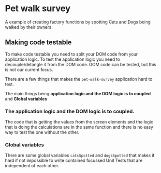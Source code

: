 # Pet walk survey

A example of creating factory functions by spotting Cats and Dogs being walked by their owners.

## Making code testable

To make code testable you need to split your DOM code from your application logic. To test the application logic you need to decouple/detangle it from the DOM code. DOM code can be tested, but this is not our current focus.

There are a few things that makes the `pet-walk-survey` application hard to test.

The main things being **application logic and the DOM logic is to coupled** and **Global variables**

### The application logic and the DOM logic is to coupled. 

The code that is getting the values from the screen elements and the logic that is doing the calculations are in the same function and there is no easy way to test the one without the other.

### Global variables

There are some global variables `catsSpotted` and `dogsSpotted` that makes it hard if not impossible to write contained focussed Unit Tests that are independent of each other.





